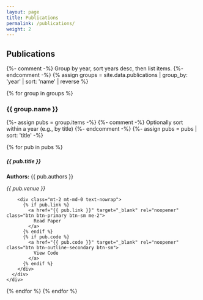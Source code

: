 ```yaml
---
layout: page
title: Publications
permalink: /publications/
weight: 2
---
```


<h2 class="mb-4">Publications</h2>

{%- comment -%}
Group by year, sort years desc, then list items.
{%- endcomment -%}
{% assign groups = site.data.publications | group_by: 'year' | sort: 'name' | reverse %}

{% for group in groups %}
  <h3 class="mt-4">{{ group.name }}</h3>

  {%- assign pubs = group.items -%}
  {%- comment -%} Optionally sort within a year (e.g., by title) {%- endcomment -%}
  {%- assign pubs = pubs | sort: 'title' -%}

  {% for pub in pubs %}
    <div class="card mb-3 shadow-sm border-0">
      <div class="card-body d-flex flex-column flex-md-row align-items-md-center justify-content-between gap-2">
        <div class="me-md-3">
          <h5 class="card-title mb-1">{{ pub.title }}</h5>
          <p class="mb-1"><strong>Authors:</strong> {{ pub.authors }}</p>
          <p class="mb-0"><em>{{ pub.venue }}</em></p>
        </div>

        <div class="mt-2 mt-md-0 text-nowrap">
          {% if pub.link %}
            <a href="{{ pub.link }}" target="_blank" rel="noopener" class="btn btn-primary btn-sm me-2">
              Read Paper
            </a>
          {% endif %}
          {% if pub.code %}
            <a href="{{ pub.code }}" target="_blank" rel="noopener" class="btn btn-outline-secondary btn-sm">
              View Code
            </a>
          {% endif %}
        </div>
      </div>
    </div>
  {% endfor %}
{% endfor %}
